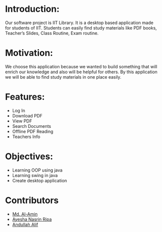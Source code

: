 # Introduction:
Our software project is IIT Library. It is a desktop based application made for students of IIT. Students 
can easily find study materials like PDF books, Teacher’s Slides, Class Routine, Exam routine.
# Motivation:
We choose this application because we wanted to build something that will enrich our knowledge and 
also will be helpful for others. By this application we will be able to find study materials in one place 
easily.
# Features:
- Log In
- Download PDF
- View PDF
- Search Documents
- Offline PDF Reading
- Teachers Info
# Objectives:
- Learning OOP using java
- Learning swing in java
- Create desktop application
# Contributors
- [Md. Al-Amin](https://github.com/AlAmin008)
- [Ayesha Nasrin Ripa](https://github.com/AyeshaNasrinRipa)
- [Andullah Alif](https://github.com/alif2514)
